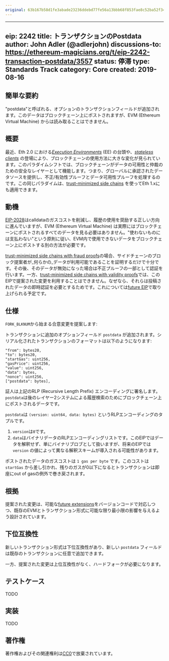 ```yaml
---
original: 63b167b58d1fe3abade23236ddebd77fe56a13bbb68f853fae8c52ba52f34cb5
---
```


---
eip: 2242
title: トランザクションのPostdata
author: John Adler (@adlerjohn)
discussions-to: https://ethereum-magicians.org/t/eip-2242-transaction-postdata/3557
status: 停滞
type: Standards Track
category: Core
created: 2019-08-16
---

## 簡単な要約
"postdata"と呼ばれる、オプションのトランザクションフィールドが追加されます。このデータはブロックチェーン上にポストされますが、EVM (Ethereum Virtual Machine) からは読み取ることはできません。

## 概要
最近、Eth 2.0 における[_Execution Environments_](https://notes.ethereum.org/w1Pn2iMmSTqCmVUTGV4T5A?view) (EE) の台頭や、[_stateless clients_](https://ethresear.ch/t/the-stateless-client-concept/172) の登場により、ブロックチェーンの使用方法に大きな変化が見られています。このパラダイムシフトでは、ブロックチェーンがデータの可用性と仲裁のための安全なレイヤーとして機能します。つまり、グローバルに承認されたデータソースを提供し、不正/有効性プルーフとデータ可用性プルーフを処理するのです。この同じパラダイムは、[trust-minimized side chains](https://ethresear.ch/t/building-scalable-decentralized-payment-systems-request-for-feedback/5312) を使ってEth 1.xにも適用できます。

## 動機
[EIP-2028](./eip-2028.md)はcalldataのガスコストを削減し、履歴の使用を奨励する正しい方向に進んでいますが、EVM (Ethereum Virtual Machine) は実際にはブロックチェーンにポストされるすべてのデータを見る必要はありません。"使わないものには支払わない"という原則に従い、EVM内で使用できないデータをブロックチェーン上にポストする別の方法が必要です。

[trust-minimized side chains with fraud proofs](https://ethresear.ch/t/minimal-viable-merged-consensus/5617)の場合、サイドチェーンのブロック提案者が_何らかの_データが利用可能であることを証明するだけで十分です。その後、そのデータが無効になった場合は不正プルーフの一部として認証を行います。一方、[trust-minimized side chains with validity proofs](https://ethresear.ch/t/on-chain-scaling-to-potentially-500-tx-sec-through-mass-tx-validation/3477)では、このEIPで提案された変更を利用することはできません。なぜなら、それらは投稿されたデータの即時認証を必要とするためです。これについては[future EIP](https://ethresear.ch/t/multi-threaded-data-availability-on-eth-1/5899)で取り上げられる予定です。

## 仕様
`FORK_BLKNUM`から始まる合意変更を提案します:

トランザクションに追加のオプションフィールド `postdata` が追加されます。シリアル化されたトランザクションのフォーマットは以下のようになります:
```
"from": bytes20,
"to": bytes20,
"startGas": uint256,
"gasPrice": uint256,
"value": uint256,
"data": bytes,
"nonce": uint256,
["postdata": bytes],
```
証人は上記のRLP (Recursive Length Prefix) エンコーディングに署名します。`postdata`は後のレイヤー2システムによる履歴検索のためにブロックチェーン上にポストされるデータです。

`postdata`は `(version: uint64, data: bytes)` というRLPエンコーディングのタプルです。
1. `version`は`0`です。
1. `data`はバイナリデータのRLPエンコーディングリストです。このEIPではデータを解釈せず、単にバイナリブロブとして扱いますが、将来のEIPでは `version` の値によって異なる解釈スキームが導入される可能性があります。

ポストされたデータのガスコストは `1 gas per byte` です。このコストは `startGas` から差し引かれ、残りのガスが0以下になるとトランザクションは即座にout of gasの例外で巻き戻されます。

## 根拠
提案された変更は、可能な[future extensions](https://ethresear.ch/t/multi-threaded-data-availability-on-eth-1/5899)をバージョンコードで対応しつつ、既存のEVMとトランザクション形式に可能な限り最小限の影響を与えるよう設計されています。

## 下位互換性
新しいトランザクション形式は下位互換性があり、新しい `postdata` フィールドは既存のトランザクションに任意で追加できます。

一方、提案された変更は上位互換性がなく、ハードフォークが必要になります。

## テストケース
TODO

## 実装
TODO

## 著作権
著作権およびその関連権利は[CC0](../LICENSE.md)で放棄されています。